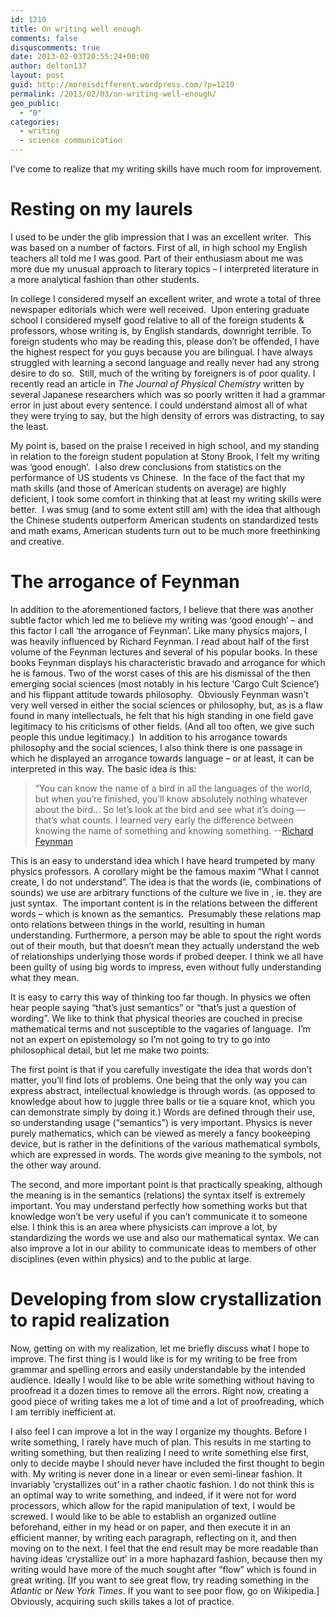 ```yaml
---
id: 1210
title: On writing well enough
comments: false
disquscomments: true
date: 2013-02-03T20:55:24+00:00
author: delton137
layout: post
guid: http://moreisdifferent.wordpress.com/?p=1210
permalink: /2013/02/03/on-writing-well-enough/
geo_public:
  - "0"
categories:
  - writing
  - science communication
---
```

I’ve come to realize that my writing skills have much room for improvement.

# Resting on my laurels

I used to be under the glib impression that I was an excellent writer.  This was based on a number of factors. First of all, in high school my English teachers all told me I was good. Part of their enthusiasm about me was more due my unusual approach to literary topics &#8211; I interpreted literature in a more analytical fashion than other students.

<!--more-->

In college I considered myself an excellent writer, and wrote a total of three newspaper editorials which were well received.  Upon entering graduate school I considered myself good relative to all of the foreign students & professors, whose writing is, by English standards, downright terrible. To foreign students who may be reading this, please don’t be offended, I have the highest respect for you guys because you are bilingual. I have always struggled with learning a second language and really never had any strong desire to do so.  Still, much of the writing by foreigners is of poor quality. I recently read an article in _The Journal of Physical Chemistry_ written by several Japanese researchers which was so poorly written it had a grammar error in just about every sentence. I could understand almost all of what they were trying to say, but the high density of errors was distracting, to say the least.

My point is, based on the praise I received in high school, and my standing in relation to the foreign student population at Stony Brook, I felt my writing was ‘good enough’.  I also drew conclusions from statistics on the performance of US students vs Chinese.  In the face of the fact that my math skills (and those of American students on average) are highly deficient, I took some comfort in thinking that at least my writing skills were better.  I was smug (and to some extent still am) with the idea that although the Chinese students outperform American students on standardized tests and math exams, American students turn out to be much more freethinking and creative.

# The arrogance of Feynman

In addition to the aforementioned factors, I believe that there was another subtle factor which led me to believe my writing was ‘good enough’ &#8211; and this factor I call ‘the arrogance of Feynman’. Like many physics majors, I was heavily influenced by Richard Feynman. I read about half of the first volume of the Feynman lectures and several of his popular books. In these books Feynman displays his characteristic bravado and arrogance for which he is famous. Two of the worst cases of this are his dismissal of the then emerging social sciences (most notably in his lecture ‘Cargo Cult Science’) and his flippant attitude towards philosophy.  Obviously Feynman wasn’t very well versed in either the social sciences or philosophy, but, as is a flaw found in many intellectuals, he felt that his high standing in one field gave legitimacy to his criticisms of other fields. (And all too often, we give such people this undue legitimacy.)  In addition to his arrogance towards philosophy and the social sciences, I also think there is one passage in which he displayed an arrogance towards language &#8211; or at least, it can be interpreted in this way. The basic idea is this:

> “You can know the name of a bird in all the languages of the world, but when you&#8217;re finished, you&#8217;ll know absolutely nothing whatever about the bird&#8230; So let&#8217;s look at the bird and see what it&#8217;s doing &#8212; that&#8217;s what counts. I learned very early the difference between knowing the name of something and knowing something.
     --[Richard Feynman](http://www.quotationspage.com/quotes/Richard_Feynman/)

This is an easy to understand idea which I have heard trumpeted by many physics professors. A corollary might be the famous maxim “What I cannot create, I do not understand”. The idea is that the words (ie, combinations of sounds) we use are arbitrary functions of the culture we live in , ie. they are just syntax.  The important content is in the relations between the different words &#8211; which is known as the semantics.  Presumably these relations map onto relations between things in the world, resulting in human understanding. Furthermore, a person may be able to spout the right words out of their mouth, but that doesn’t mean they actually understand the web of relationships underlying those words if probed deeper. I think we all have been guilty of using big words to impress, even without fully understanding what they mean.

It is easy to carry this way of thinking too far though. In physics we often hear people saying “that’s just semantics” or “that’s just a question of wording”. We like to think that physical theories are couched in precise mathematical terms and not susceptible to the vagaries of language.  I’m not an expert on epistemology so I’m not going to try to go into philosophical detail, but let me make two points:

The first point is that if you carefully investigate the idea that words don’t matter, you’ll find lots of problems. One being that the only way you can express abstract, intellectual knowledge is through words. (as opposed to knowledge about how to juggle three balls or tie a square knot, which you can demonstrate simply by doing it.) Words are defined through their use, so understanding usage (“semantics”) is very important. Physics is never purely mathematics, which can be viewed as merely a fancy bookeeping device, but is rather in the definitions of the various mathematical symbols, which are expressed in words. The words give meaning to the symbols, not the other way around.

The second, and more important point is that practically speaking, although the meaning is in the semantics (relations) the syntax itself is extremely important. You may understand perfectly how something works but that knowledge won’t be very useful if you can’t communicate it to someone else. I think this is an area where physicists can improve a lot, by standardizing the words we use and also our mathematical syntax. We can also improve a lot in our ability to communicate ideas to members of other disciplines (even within physics) and to the public at large.

# Developing from slow crystallization to rapid realization

Now, getting on with my realization, let me briefly discuss what I hope to improve. The first thing is I would like is for my writing to be free from grammar and spelling errors and easily understandable by the intended audience. Ideally I would like to be able write something without having to proofread it a dozen times to remove all the errors. Right now, creating a good piece of writing takes me a lot of time and a lot of proofreading, which I am terribly inefficient at.

I also feel I can improve a lot in the way I organize my thoughts. Before I write something, I rarely have much of plan. This results in me starting to writing something, but then realizing I need to write something else first, only to decide maybe I should never have included the first thought to begin with. My writing is never done in a linear or even semi-linear fashion. It invariably ‘crystallizes out’ in a rather chaotic fashion. I do not think this is an optimal way to write something, and indeed, if it were not for word processors, which allow for the rapid manipulation of text, I would be screwed. I would like to be able to establish an organized outline beforehand, either in my head or on paper, and then execute it in an efficient manner, by writing each paragraph, reflecting on it, and then moving on to the next. I feel that the end result may be more readable than having ideas ‘crystallize out’ in a more haphazard fashion, because then my writing would have more of the much sought after &#8220;flow&#8221; which is found in great writing. [If you want to see great flow, try reading something in the _Atlantic_ or _New York Times_. If you want to see poor flow, go on Wikipedia.] Obviously, acquiring such skills takes a lot of practice.

